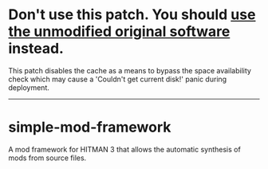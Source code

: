 # Don't use this patch. You should [use the unmodified original software](https://github.com/atampy25/simple-mod-framework) instead.

This patch disables the cache as a means to bypass the space availability check which may cause a 'Couldn't get current disk!' panic during deployment.

---

# simple-mod-framework

A mod framework for HITMAN 3 that allows the automatic synthesis of mods from source files.

